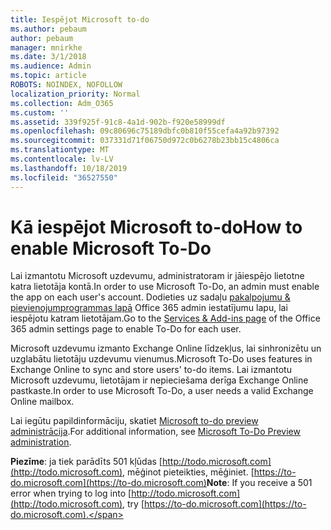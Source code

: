 ```yaml
---
title: Iespējot Microsoft to-do
ms.author: pebaum
author: pebaum
manager: mnirkhe
ms.date: 3/1/2018
ms.audience: Admin
ms.topic: article
ROBOTS: NOINDEX, NOFOLLOW
localization_priority: Normal
ms.collection: Adm_O365
ms.custom: ''
ms.assetid: 339f925f-91c8-4a1d-902b-f920e58999df
ms.openlocfilehash: 09c80696c75189dbfc0b810f55cefa4a92b97392
ms.sourcegitcommit: 037331d71f06750d972c0b6278b23bb15c4806ca
ms.translationtype: MT
ms.contentlocale: lv-LV
ms.lasthandoff: 10/18/2019
ms.locfileid: "36527550"
---
```

# <a name="how-to-enable-microsoft-to-do"></a><span data-ttu-id="ce7c4-102">Kā iespējot Microsoft to-do</span><span class="sxs-lookup"><span data-stu-id="ce7c4-102">How to enable Microsoft To-Do</span></span>

<span data-ttu-id="ce7c4-103">Lai izmantotu Microsoft uzdevumu, administratoram ir jāiespējo lietotne katra lietotāja kontā.</span><span class="sxs-lookup"><span data-stu-id="ce7c4-103">In order to use Microsoft To-Do, an admin must enable the app on each user's account.</span></span> <span data-ttu-id="ce7c4-104">Dodieties uz sadaļu [pakalpojumu &amp; pievienojumprogrammas lapā](https://portal.office.com/adminportal/home#/Settings/ServicesAndAddIns) Office 365 admin iestatījumu lapu, lai iespējotu katram lietotājam.</span><span class="sxs-lookup"><span data-stu-id="ce7c4-104">Go to the [Services &amp; Add-ins page](https://portal.office.com/adminportal/home#/Settings/ServicesAndAddIns) of the Office 365 admin settings page to enable To-Do for each user.</span></span> 
  
<span data-ttu-id="ce7c4-105">Microsoft uzdevumu izmanto Exchange Online līdzekļus, lai sinhronizētu un uzglabātu lietotāju uzdevumu vienumus.</span><span class="sxs-lookup"><span data-stu-id="ce7c4-105">Microsoft To-Do uses features in Exchange Online to sync and store users' to-do items.</span></span> <span data-ttu-id="ce7c4-106">Lai izmantotu Microsoft uzdevumu, lietotājam ir nepieciešama derīga Exchange Online pastkaste.</span><span class="sxs-lookup"><span data-stu-id="ce7c4-106">In order to use Microsoft To-Do, a user needs a valid Exchange Online mailbox.</span></span>
  
<span data-ttu-id="ce7c4-107">Lai iegūtu papildinformāciju, skatiet [Microsoft to-do preview administrācija](https://support.office.com/article/490c1a8c-2333-4952-8125-841afadb9620.aspx).</span><span class="sxs-lookup"><span data-stu-id="ce7c4-107">For additional information, see [Microsoft To-Do Preview administration](https://support.office.com/article/490c1a8c-2333-4952-8125-841afadb9620.aspx).</span></span>
  
 <span data-ttu-id="ce7c4-108">**Piezīme**: ja tiek parādīts 501 kļūdas [http://todo.microsoft.com](http://todo.microsoft.com), mēģinot pieteikties, mēģiniet. [https://to-do.microsoft.com](https://to-do.microsoft.com)</span><span class="sxs-lookup"><span data-stu-id="ce7c4-108">**Note**: If you receive a 501 error when trying to log into [http://todo.microsoft.com](http://todo.microsoft.com), try [https://to-do.microsoft.com](https://to-do.microsoft.com).</span></span>
  

